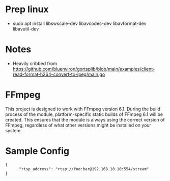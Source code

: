 
Prep linux
===

* sudo apt install libswscale-dev libavcodec-dev libavformat-dev libavutil-dev

Notes
===
* Heavily cribbed from https://github.com/bluenviron/gortsplib/blob/main/examples/client-read-format-h264-convert-to-jpeg/main.go

FFmpeg
===

This project is designed to work with FFmpeg version 6.1. During the build process of the module, platform-specific static builds of FFmpeg 6.1 will be created. This ensures that the module is always using the correct version of FFmpeg, regardless of what other versions might be installed on your system.

Sample Config
===
```
{
      "rtsp_address": "rtsp://foo:bar@192.168.10.10:554/stream"
}
```
